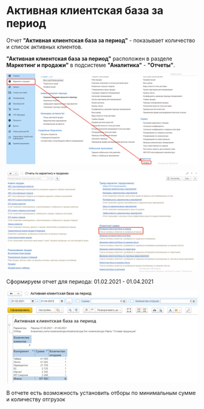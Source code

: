 # Активная клиентская база за период

Отчет **"Активная клиентская база за период"** - показывает количество и список активных клиентов.

**"Активная клиентская база за период"** расположен в разделе **Маркетинг и продажи"** в подсистеме **"Аналитика"** - **"Отчеты"**.

[![1][1]][1]

[![2][2]][2]

Сформируем отчет для периода: 01.02.2021 - 01.04.2021

[![3][3]][3]

В отчете есть возможность установить отборы по минимальным сумме и количеству отгрузок

[1]:ActiveCustomerBaseForPeriod.assets/1.png
[2]:ActiveCustomerBaseForPeriod.assets/2.png
[3]:ActiveCustomerBaseForPeriod.assets/3.png
